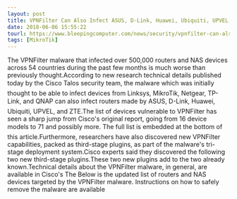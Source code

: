 ```yaml
---
layout: post
title: VPNFilter Can Also Infect ASUS, D-Link, Huawei, Ubiquiti, UPVEL, and ZTE Devices
date: 2018-06-06 15:55:22
tourl: https://www.bleepingcomputer.com/news/security/vpnfilter-can-also-infect-asus-d-link-huawei-ubiquiti-upvel-and-zte-devices/
tags: [MikroTik]
---
```

The VPNFilter malware that infected over 500,000 routers and NAS devices across 54 countries during the past few months is much worse than previously thought.According to new research technical details published today by the Cisco Talos security team, the malware which was initially thought to be able to infect devices from Linksys, MikroTik, Netgear, TP-Link, and QNAP can also infect routers made by ASUS, D-Link, Huawei, Ubiquiti, UPVEL, and ZTE.The list of devices vulnerable to VPNFilter has seen a sharp jump from Cisco's original report, going from 16 device models to 71 and possibly more. The full list is embedded at the bottom of this article.Furthermore, researchers have also discovered new VPNFilter capabilities, packed as third-stage plugins, as part of the malware's tri-stage deployment system.Cisco experts said they discovered the following two new third-stage plugins.These two new plugins add to the two already known.Technical details about the VPNFilter malware, in general, are available in Cisco's The Below is the updated list of routers and NAS devices targeted by the VPNFilter malware. Instructions on how to safely remove the malware are available 